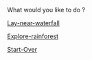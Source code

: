 What would you like to do ?

[Lay-near-waterfall](../caution.md)

[Explore-rainforest](../caution2.md)

[Start-Over](../README.md)